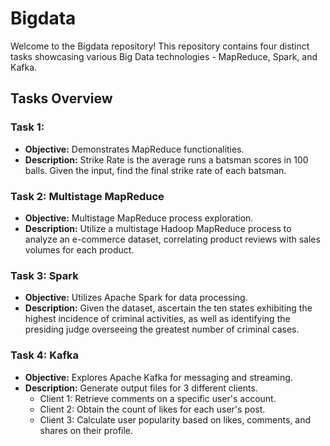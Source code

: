 # Bigdata 

Welcome to the Bigdata repository! This repository contains four distinct tasks showcasing various Big Data technologies - MapReduce, Spark, and Kafka.

## Tasks Overview

### Task 1:
- **Objective:** Demonstrates MapReduce functionalities.
- **Description:** Strike Rate is the average runs a batsman scores in 100 balls. Given the input, find the final strike rate of each batsman.

### Task 2: Multistage MapReduce
- **Objective:** Multistage MapReduce process exploration.
- **Description:** Utilize a multistage Hadoop MapReduce process to analyze an e-commerce dataset, correlating product reviews with sales volumes for each product.

### Task 3: Spark
- **Objective:** Utilizes Apache Spark for data processing.
- **Description:** Given the dataset, ascertain the ten states exhibiting the highest incidence of criminal activities, as well as identifying the presiding judge overseeing the greatest number of criminal cases.

### Task 4: Kafka
- **Objective:** Explores Apache Kafka for messaging and streaming.
- **Description:** Generate output files for 3 different clients. 
  - Client 1: Retrieve comments on a specific user's account.
  - Client 2: Obtain the count of likes for each user's post.
  - Client 3: Calculate user popularity based on likes, comments, and shares on their profile.
